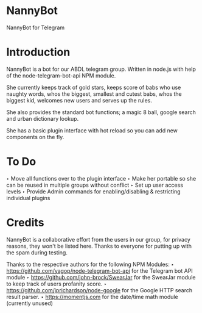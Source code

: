 # NannyBot
NannyBot for Telegram


# Introduction
NannyBot is a bot for our ABDL telegram group. Written in node.js with help of
the node-telegram-bot-api NPM module.

She currently keeps track of gold stars, keeps score of babs who use naughty
words, whos the biggest, smallest and cutest babs, whos the biggest kid,
welcomes new users and serves up the rules.

She also provides the standard bot functions; a magic 8 ball, google search and
urban dictionary lookup.

She has a basic plugin interface with hot reload so you can add new components
on the fly.


# To Do
‣ Move all functions over to the plugin interface
‣ Make her portable so she can be reused in multiple groups without conflict
‣ Set up user access levels
‣ Provide Admin commands for enabling/disabling & restricting individual plugins


# Credits
NannyBot is a collaborative effort from the users in our group, for privacy
reasons, they won't be listed here. Thanks to everyone for putting up with
the spam during testing.

Thanks to the respective authors for the following NPM Modules:
‣ https://github.com/yagop/node-telegram-bot-api for the Telegram bot API module
‣ https://github.com/john-brock/SwearJar for the SwearJar module to keep track
   of users profanity score.
‣ https://github.com/jprichardson/node-google for the Google HTTP search result
   parser.
‣ https://momentjs.com for the date/time math module (currently unused)
